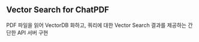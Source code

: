 ## Vector Search for ChatPDF

PDF 파일을 읽어 VectorDB 화하고, 쿼리에 대한 Vector Search 결과를 제공하는 간단한 API 서버 구현

